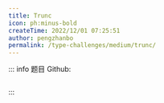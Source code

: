 ```yaml
---
title: Trunc
icon: ph:minus-bold
createTime: 2022/12/01 07:25:51
author: pengzhanbo
permalink: /type-challenges/medium/trunc/
---
```


::: info 题目
Github: []()

```ts

```

:::
